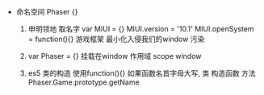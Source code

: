 - 命名空间
    Phaser {}

    1.  申明领地 取名字 var MIUI = {} MIUI.version = '10.1'
        MIUI.openSystem = function(){}
        游戏框架 最小化入侵我们的window
        污染
    
    2.  var Phaser = {} 挂载在window 作用域 scope
        window

    3. es5 类的构造 使用function(){} 如果函数名首字母大写, 类 构造函数 方法 Phaser.Game.prototype.getName

    